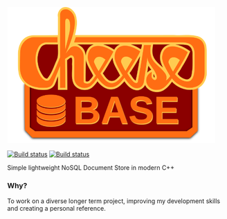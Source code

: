<img src="https://github.com/mcheese/cheesebase/blob/master/cheesebase.png" width=480>

[![Build status](https://ci.appveyor.com/api/projects/status/me386u09otk6xmjc?svg=true)](https://ci.appveyor.com/project/mcheese/cheesebase)
[![Build status](https://travis-ci.org/mcheese/cheesebase.svg)](https://travis-ci.org/mcheese/cheesebase)

Simple lightweight NoSQL Document Store in modern C++

### Why?
To work on a diverse longer term project, improving my development skills and creating a personal reference.
